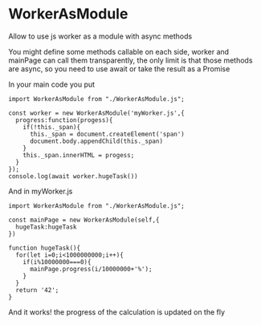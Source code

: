 # WorkerAsModule
Allow to use js worker as a module with async methods

You might define some methods callable on each side, worker and mainPage can call them transparently, the only limit is that those methods are async, so you need to use await or take the result as a Promise

In your main code you put
```
import WorkerAsModule from "./WorkerAsModule.js";

const worker = new WorkerAsModule('myWorker.js',{
  progress:function(progess){
    if(!this._span){
      this._span = document.createElement('span')
      document.body.appendChild(this._span)
    }
    this._span.innerHTML = progess;
  }
});
console.log(await worker.hugeTask())
```

And in myWorker.js
```
import WorkerAsModule from "./WorkerAsModule.js";

const mainPage = new WorkerAsModule(self,{
  hugeTask:hugeTask
})

function hugeTask(){
  for(let i=0;i<1000000000;i++){
    if(i%10000000===0){
      mainPage.progress(i/10000000+'%');
    }
  }
  return '42';
}
```

And it works! the progress of the calculation is updated on the fly
